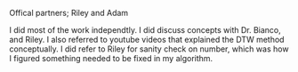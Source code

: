 Offical partners; Riley and Adam 

I did most of the work independtly. I did discuss concepts with Dr. Bianco, and Riley. 
I also referred to youtube videos that explained the DTW method conceptually.
I did refer to Riley for sanity check on number, which was how I figured something needed to be fixed in my algorithm.
